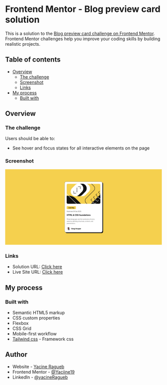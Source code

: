 # Frontend Mentor - Blog preview card solution

This is a solution to the [Blog preview card challenge on Frontend Mentor](https://www.frontendmentor.io/challenges/blog-preview-card-ckPaj01IcS). Frontend Mentor challenges help you improve your coding skills by building realistic projects. 

## Table of contents

- [Overview](#overview)
  - [The challenge](#the-challenge)
  - [Screenshot](#screenshot)
  - [Links](#links)
- [My process](#my-process)
  - [Built with](#built-with)

## Overview

### The challenge

Users should be able to:

- See hover and focus states for all interactive elements on the page

### Screenshot

![](assets/screenshot.jpeg)

### Links

- Solution URL: [Click here](https://github.com/Yaciine19/Frontend-challenge/tree/master/blog-preview-card-main)
- Live Site URL: [Click here](https://blog-preview-card-challenge-ashy.vercel.app/)

## My process

### Built with

- Semantic HTML5 markup
- CSS custom properties
- Flexbox
- CSS Grid
- Mobile-first workflow
- [Tailwind css](https://tailwindcss.com/) - Framework css

## Author

- Website - [Yacine Ragueb](https://yacineragueb.vercel.app/)
- Frontend Mentor - [@Yaciine19](https://www.frontendmentor.io/profile/Yaciine19)
- LinkedIn - [@yacineRagueb](https://www.linkedin.com/in/yacine-ragueb-8033a9302/)
